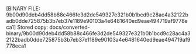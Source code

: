 [BINARY FILE: 9b00d90deb4dd58b88c466fe3d2de549327e321b0b1bcd9c28ac4a32122badb0dde725875b3b7eb37e1189e90103a4e6481640ed9eae494719af9778eca1]
Stored copy: docs/converted-binary/9b00d90deb4dd58b88c466fe3d2de549327e321b0b1bcd9c28ac4a32122badb0dde725875b3b7eb37e1189e90103a4e6481640ed9eae494719af9778eca1
